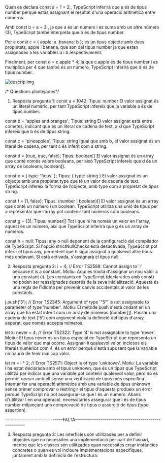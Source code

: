 Quan es declara const a = 1 + 2;, TypeScript inferirà que a és de tipus number perquè estàs assignant el resultat d'una operació aritmètica entre números.

Amb const b = a + 3;, ja que a és un número i es suma amb un altre número (3), TypeScript també interpreta que b és de tipus number.

Per a const c = { apple: a, banana: b }; es un tipus objecte amb dues propietats, apple i banana, que son del tipus number ja que estan assignades a les variables a i b respectivament.

Finalment, per const d = c.apple * 4; ja que c.apple és de tipus number i es multiplica per 4 que també és un número, TypeScript inferirà que d és de tipus number.

![descrip img](ruta)


/* Qüestions plantejades*/

1. Resposta pregunta 1:
const a = 1042;
Tipus: number
El valor assignat és un literal numèric, per tant TypeScript infereix que la variable a és de tipus number.

const b = 'apples and oranges';
Tipus: string
El valor assignat està entre cometes, indicant que és un literal de cadena de text, així que TypeScript infereix que b és de tipus string.

const c = 'pineapples';
Tipus: string
Igual que amb b, el valor assignat és un literal de cadena, per tant c és inferit com a string.

const d = [true, true, false];
Tipus: boolean[]
El valor assignat és un array que conté només valors booleans, per això TypeScript infereix que d és un array de booleans, boolean[].

const e = { type: 'ficus' };
Tipus: { type: string }
El valor assignat és un objecte amb una propietat type que té un valor de cadena de text. TypeScript infereix la forma de l'objecte, amb type com a propietat de tipus string.

const f = [1, false];
Tipus: (number | boolean)[]
El valor assignat és un array que conté un número i un boolean. TypeScript utilitza una unió de tipus per a representar que l'array pot contenir tant números com booleans.

const g = [3];
Tipus: number[]
Tot i que hi ha només un valor en l'array, aquest és un número, així que TypeScript inferirà que g és un array de números.

const h = null;
Tipus: any o null depenent de la configuració del compilador de TypeScript.
Si l'opció strictNullChecks està desactivada, TypeScript pot inferir el tipus any, permetent que h sigui assignat a qualsevol altre tipus més endavant. Si està activada, s'assignarà el tipus null.

2. Resposta pregunta 2:
i = 4; // Error TS2588: Cannot assign to 'i' because it is a constant.
Motiu: Aquí es tracta d'assignar un nou valor a una constant (i). Les constants en TypeScript (declarades amb const) no poden ser reassignades després de la seva inicialització. Aquesta és una regla de l'idioma per prevenir canvis accidentals al valor de les constants.

j.push('5'); // Error TS2345: Argument of type '"5"' is not assignable to parameter of type 'number'.
Motiu: El mètode push s'està cridant en un array que ha estat inferit com un array de números (number[]). Passar una cadena de text ('5') com argument viola la definició del tipus d'array esperat, que només accepta números.

let k: never = 4; // Error TS2322: Type '4' is not assignable to type 'never'.
Motiu: El tipus never és un tipus especial en TypeScript que representa un tipus de valor que mai ocorre. Assignar-li qualsevol valor, inclosos els literals numèrics com 4, és un error perquè s'està suposant que la variable no hauria de tenir mai cap valor.

let m = l * 2; // Error TS2571: Object is of type 'unknown'.
Motiu: La variable l ha estat declarada amb el tipus unknown, que és un tipus que TypeScript utilitza per indicar que una variable pot contenir qualsevol valor, però no es permet operar amb ell sense una verificació de tipus més específica. Intentar fer una operació aritmètica amb una variable de tipus unknown sense primer comprovar o restringir el tipus d'aquesta produeix un error perquè TypeScript no pot assegurar-se que l és un número. Abans d'utilitzar l en una operació, necessitaries assegurar que l és de tipus number mitjançant una comprovació de tipus o asserció de tipus (type assertion).

-----------------------------FALTA-----------------------------------------------------

3. Resposta pregunta 3:
Les interfícies són utilitzades per a definir objectes que no necessiten una implementació per part de l'usuari, mentre que les classes són utilitzades quan necessites crear instàncies concretes o quan es vol incloure implementacions específiques, juntament amb la definició de l'estructura.
